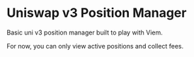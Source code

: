# Uniswap v3 Position Manager

Basic uni v3 position manager built to play with Viem.

For now, you can only view active positions and collect fees.
